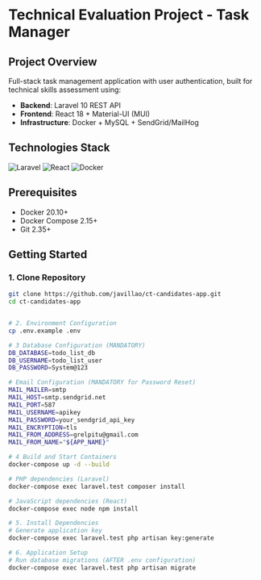 # Technical Evaluation Project - Task Manager

## Project Overview
Full-stack task management application with user authentication, built for technical skills assessment using:
- **Backend**: Laravel 10 REST API
- **Frontend**: React 18 + Material-UI (MUI)
- **Infrastructure**: Docker + MySQL + SendGrid/MailHog

## Technologies Stack
![Laravel](https://img.shields.io/badge/Laravel-FF2D20?style=for-the-badge&logo=laravel&logoColor=white)
![React](https://img.shields.io/badge/React-20232A?style=for-the-badge&logo=react&logoColor=61DAFB)
![Docker](https://img.shields.io/badge/Docker-2CA5E0?style=for-the-badge&logo=docker&logoColor=white)

## Prerequisites
- Docker 20.10+
- Docker Compose 2.15+
- Git 2.35+

## Getting Started

### 1. Clone Repository
```bash
git clone https://github.com/javillao/ct-candidates-app.git
cd ct-candidates-app


# 2. Environment Configuration
cp .env.example .env

# 3 Database Configuration (MANDATORY)
DB_DATABASE=todo_list_db
DB_USERNAME=todo_list_user
DB_PASSWORD=System@123

# Email Configuration (MANDATORY for Password Reset)
MAIL_MAILER=smtp
MAIL_HOST=smtp.sendgrid.net
MAIL_PORT=587
MAIL_USERNAME=apikey
MAIL_PASSWORD=your_sendgrid_api_key
MAIL_ENCRYPTION=tls
MAIL_FROM_ADDRESS=grelpitu@gmail.com
MAIL_FROM_NAME="${APP_NAME}"

# 4 Build and Start Containers
docker-compose up -d --build

# PHP dependencies (Laravel)
docker-compose exec laravel.test composer install

# JavaScript dependencies (React)
docker-compose exec node npm install

# 5. Install Dependencies
# Generate application key
docker-compose exec laravel.test php artisan key:generate

# 6. Application Setup
# Run database migrations (AFTER .env configuration)
docker-compose exec laravel.test php artisan migrate



